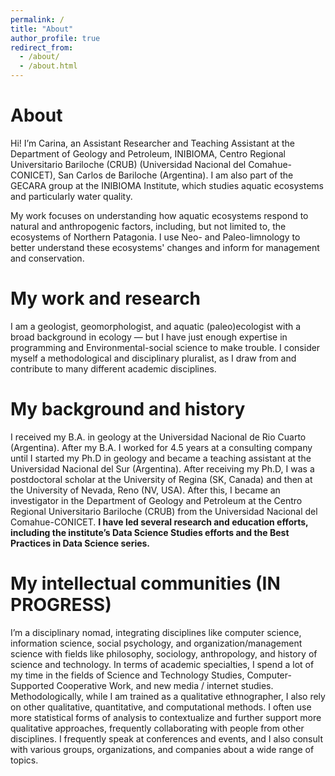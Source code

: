 ```yaml
---
permalink: /
title: "About"
author_profile: true
redirect_from: 
  - /about/
  - /about.html
---
```


About
=====
Hi! I’m Carina, an Assistant Researcher and Teaching Assistant at the Department of Geology and Petroleum, INIBIOMA, Centro Regional Universitario Bariloche (CRUB) (Universidad Nacional del Comahue-CONICET), San Carlos de Bariloche (Argentina). I am also part of the GECARA group at the INIBIOMA Institute, which studies aquatic ecosystems and particularly water quality.

My work focuses on understanding how aquatic ecosystems respond to natural and anthropogenic factors, including, but not limited to, the ecosystems of Northern Patagonia. I use Neo- and Paleo-limnology to better understand these ecosystems' changes and inform for management and conservation.

My work and research
======
I am a geologist, geomorphologist, and aquatic (paleo)ecologist with a broad background in ecology — but I have just enough expertise in programming and Environmental-social science to make trouble. I consider myself a methodological and disciplinary pluralist, as I draw from and contribute to many different academic disciplines. 

My background and history
=====
I received my B.A. in geology at the Universidad Nacional de Rio Cuarto (Argentina). After my B.A. I worked for 4.5 years at a consulting company until I started my Ph.D in geology and became a teaching assistant at the Universidad Nacional del Sur (Argentina). After receiving my Ph.D, I was a postdoctoral scholar at the University of Regina (SK, Canada) and then at the University of Nevada, Reno (NV, USA). After this, I became an investigator in the Department of Geology and Petroleum at the Centro Regional Universitario Bariloche (CRUB) from the Universidad Nacional del Comahue-CONICET. **I have led several research and education efforts, including the institute’s Data Science Studies efforts and the Best Practices in Data Science series.**

My intellectual communities (IN PROGRESS)
======

I’m a disciplinary nomad, integrating disciplines like computer science, information science, social psychology, and organization/management science with fields like philosophy, sociology, anthropology, and history of science and technology. In terms of academic specialties, I spend a lot of my time in the fields of Science and Technology Studies, Computer-Supported Cooperative Work, and new media / internet studies. Methodologically, while I am trained as a qualitative ethnographer, I also rely on other qualitative, quantitative, and computational methods. I often use more statistical forms of analysis to contextualize and further support more qualitative approaches, frequently collaborating with people from other disciplines. I frequently speak at conferences and events, and I also consult with various groups, organizations, and companies about a wide range of topics.



